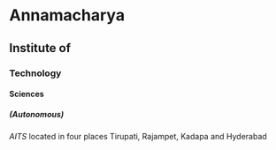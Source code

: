 # Annamacharya
## Institute of
### Technology
#### Sciences
##### (Autonomous)

*AITS* located in four places Tirupati, Rajampet, Kadapa and Hyderabad

